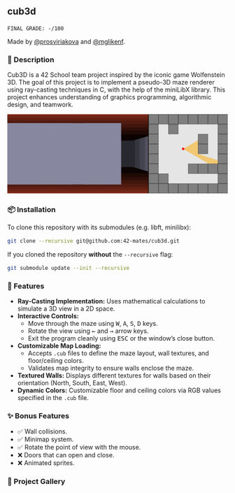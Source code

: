 ## cub3d
```
FINAL GRADE: -/100
```
Made by [@prosviriakova](https://github.com/prosviriakova) and [@mglikenf](https://github.com/mglikenf).

### 📖 Description
Cub3D is a 42 School team project inspired by the iconic game Wolfenstein 3D. The goal of this project is to implement a pseudo-3D maze renderer using ray-casting techniques in C, with the help of the miniLibX library. This project enhances understanding of graphics programming, algorithmic design, and teamwork.
<p align="center">
  <img src="https://github.com/42-mates/cub3D/blob/main/assets/wiki_raycasting.gif?raw=true" alt="Raycasting demo" />
</p>

### 📦 Installation
To clone this repository with its submodules (e.g. libft, minilibx):
```bash
git clone --recursive git@github.com:42-mates/cub3d.git
```

If you cloned the repository **without** the `--recursive` flag:
```bash
git submodule update --init --recursive
```

### 🚀 Features
- **Ray-Casting Implementation:** Uses mathematical calculations to simulate a 3D view in a 2D space.
- **Interactive Controls:**
    -  Move through the maze using <kbd>W</kbd>, <kbd>A</kbd>, <kbd>S</kbd>, <kbd>D</kbd> keys.
    -  Rotate the view using <kbd>←</kbd> and <kbd>→</kbd> arrow keys.
    -  Exit the program cleanly using <kbd>ESC</kbd> or the window’s close button.
- **Customizable Map Loading:**
  - Accepts `.cub` files to define the maze layout, wall textures, and floor/ceiling colors.
  - Validates map integrity to ensure walls enclose the maze.
- **Textured Walls:** Displays different textures for walls based on their orientation (North, South, East, West).
- **Dynamic Colors:** Customizable floor and ceiling colors via RGB values specified in the `.cub` file.

### ✨ Bonus Features
- ✅ Wall collisions.
- ✅ Minimap system.
- ✅ Rotate the point of view with the mouse.
- ❌ Doors that can open and close.
- ❌ Animated sprites.

### 📸 Project Gallery
